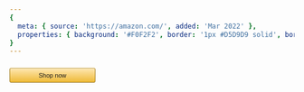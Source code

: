 ```yaml
---
{
  meta: { source: 'https://amazon.com/', added: 'Mar 2022' },
  properties: { background: '#F0F2F2', border: '1px #D5D9D9 solid', borderRadius: '8px' }
}
---
```


<div class="btn-flex-container">
    <a class="btn">
        <div class="btn-inner">Shop now</div>
    </a>
</div>

<style>

    .btn-flex-container {
        display: flex;
        flex-direction: column;
        flex-shrink: 0;
    }
    
    .btn {
        font-family: 'Amazon Ember',arial,sans-serif;
        font-size: 13px;
        line-height: 18px;

        display: flex;

        justify-content: center;
        align-items: center;

        background: rgb(254, 230, 176) linear-gradient(rgb(254, 230, 176), rgb(238, 186, 55)) repeat scroll 0% 0%;
        inset: 0px;
        cursor: pointer;
        position: relative;
        z-index: 1000;
        border-style: solid;
        border-width: 1px;
        border-image: none 100% / 1 / 0 stretch;
        border-color: rgb(190, 149, 44) rgb(166, 130, 38) rgb(155, 121, 36);
        border-radius: 3px;
        vertical-align: middle;
        text-decoration: none;
        overflow: hidden;
        color: currentcolor;
        transform: translate3d(0px, 0px, 0px);
        height: 24px;
        padding: 0px;
        width: 150px;
        text-align: center;
        flex-grow: 0;
        flex-shrink: 0;
        align-self: stretch;
        margin-top: 8px;
        box-shadow: rgba(255, 255, 255, 0.6) 0px 1px 0px inset;
    }

    .btn a {
        text-decoration: none !important;
    }

    .btn-inner {
        cursor: pointer;
        color: currentcolor;
        text-align: center;

        display: inline-block;
        white-space: nowrap;
        font-size: 11px;
    }


    .btn:hover {
       background: rgb(254, 222, 151) linear-gradient(rgb(254, 222, 151), rgb(236, 178, 31)) repeat scroll 0% 0%;
       border-color: rgb(169, 133, 39) rgb(145, 114, 33) rgb(134, 105, 31);
    }


</style>
